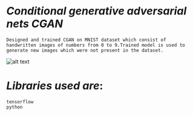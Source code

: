 # *Conditional generative adversarial nets CGAN*

    Designed and trained CGAN on MNIST dataset which consist of handwritten images of numbers from 0 to 9.Trained model is used to generate new images which were not present in the dataset. 

![alt text](https://github.com/Aktharnvdv/CGAN/blob/main/CGAN.PNG?raw=true)

# *Libraries used are*:

    tensorflow 
    python
